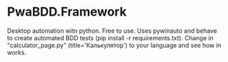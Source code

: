 # PwaBDD.Framework
Desktop automation witn python. Free to use.
Uses pywinauto and behave to create automated BDD tests (pip install -r requirements.txt).
Change in "calculator_page.py" (title='Калькулятор') to your language and see how in works. 
